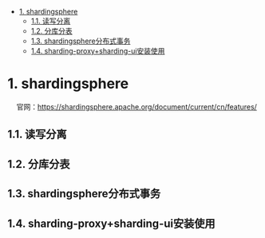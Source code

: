 
<!-- TOC -->

- [1. shardingsphere](#1-shardingsphere)
    - [1.1. 读写分离](#11-读写分离)
    - [1.2. 分库分表](#12-分库分表)
    - [1.3. shardingsphere分布式事务](#13-shardingsphere分布式事务)
    - [1.4. sharding-proxy+sharding-ui安装使用](#14-sharding-proxysharding-ui安装使用)

<!-- /TOC -->


# 1. shardingsphere

<!-- 
sharding-jdbc与Sharding-Proxy
https://www.jianshu.com/p/20c0d4114632



~~shardingsphere 4.1新版 如何配置mybatis多数据源
https://blog.csdn.net/bert589998/article/details/110629529


系列文章
https://blog.csdn.net/linzhefeng89/category_10701422.html?utm_source=BWXQ_bottombtn&spm=1001.2101.3001.4225

-->
<!-- 
ShardingSphere内核原理 
https://mp.weixin.qq.com/s/hPJHCKcptRYvKQPZRz6Tdg
-->

<!-- 
ShardingSphere
https://mp.weixin.qq.com/s?__biz=MzAxNTM4NzAyNg==&mid=2247488500&idx=1&sn=108bf704a54b0a9638e84698deb3ce4c&chksm=9b858309acf20a1fc606f6d140e9638072405011829bb8decc906a648d3f2f75441c0adac869&token=1691474648&lang=zh_CN#rd



分片策略
https://segmentfault.com/a/1190000037706070
https://www.cnblogs.com/mr-yang-localhost/p/8313360.html

SpringBoot整合Mybatis和ShardingJDBC实现读写分离
https://blog.csdn.net/kangswx/article/details/97273995  

ShardingSphere-JDBC整合druid配置数据源
https://blog.csdn.net/zwjzone/article/details/124387026


-->

&emsp; 官网：https://shardingsphere.apache.org/document/current/cn/features/  

## 1.1. 读写分离  
<!-- 
***ShardingSphere-JDBC5.1.0读写分离配置示例（Java Config）
https://blog.csdn.net/qq_31226223/article/details/123815551
-->


## 1.2. 分库分表  



## 1.3. shardingsphere分布式事务  

<!--
https://shardingsphere.apache.org/document/legacy/4.x/document/cn/manual/sharding-jdbc/usage/transaction/#%E9%85%8D%E7%BD%AEspring-boot%E7%9A%84%E4%BA%8B%E5%8A%A1%E7%AE%A1%E7%90%86%E5%99%A8
-->


## 1.4. sharding-proxy+sharding-ui安装使用  
<!-- 
https://www.cnblogs.com/pypua/p/16546793.html

-->


